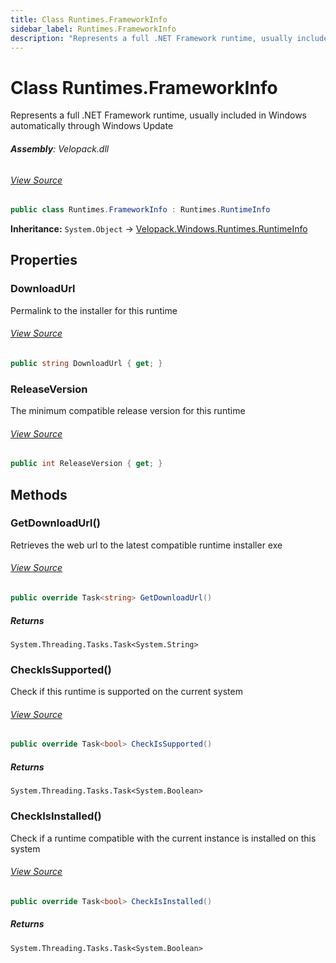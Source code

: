 ```yaml
---
title: Class Runtimes.FrameworkInfo
sidebar_label: Runtimes.FrameworkInfo
description: "Represents a full .NET Framework runtime, usually included in Windows automatically through Windows Update"
---
```

# Class Runtimes.FrameworkInfo
Represents a full .NET Framework runtime, usually included in Windows automatically through Windows Update

###### **Assembly**: Velopack.dll
###### [View Source](https://github.com/velopack/velopack.git/blob/master/src/Velopack/Windows/RuntimeInfo.cs#L116)
```csharp title="Declaration"
public class Runtimes.FrameworkInfo : Runtimes.RuntimeInfo
```
**Inheritance:** `System.Object` -> [Velopack.Windows.Runtimes.RuntimeInfo](../Velopack.Windows/Runtimes.RuntimeInfo)

## Properties
### DownloadUrl
Permalink to the installer for this runtime
###### [View Source](https://github.com/velopack/velopack.git/blob/master/src/Velopack/Windows/RuntimeInfo.cs#L119)
```csharp title="Declaration"
public string DownloadUrl { get; }
```
### ReleaseVersion
The minimum compatible release version for this runtime
###### [View Source](https://github.com/velopack/velopack.git/blob/master/src/Velopack/Windows/RuntimeInfo.cs#L122)
```csharp title="Declaration"
public int ReleaseVersion { get; }
```
## Methods
### GetDownloadUrl()
Retrieves the web url to the latest compatible runtime installer exe
###### [View Source](https://github.com/velopack/velopack.git/blob/master/src/Velopack/Windows/RuntimeInfo.cs#L134)
```csharp title="Declaration"
public override Task<string> GetDownloadUrl()
```

##### Returns

`System.Threading.Tasks.Task<System.String>`
### CheckIsSupported()
Check if this runtime is supported on the current system
###### [View Source](https://github.com/velopack/velopack.git/blob/master/src/Velopack/Windows/RuntimeInfo.cs#L140)
```csharp title="Declaration"
public override Task<bool> CheckIsSupported()
```

##### Returns

`System.Threading.Tasks.Task<System.Boolean>`
### CheckIsInstalled()
Check if a runtime compatible with the current instance is installed on this system
###### [View Source](https://github.com/velopack/velopack.git/blob/master/src/Velopack/Windows/RuntimeInfo.cs#L148)
```csharp title="Declaration"
public override Task<bool> CheckIsInstalled()
```

##### Returns

`System.Threading.Tasks.Task<System.Boolean>`
